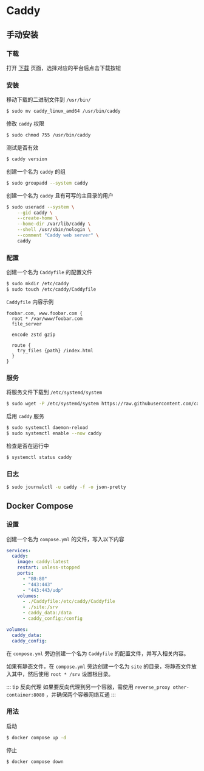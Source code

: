 # Caddy

## 手动安装

### 下载

打开 [下载](https://caddyserver.com/download) 页面，选择对应的平台后点击下载按钮

### 安装

移动下载的二进制文件到 `/usr/bin/`

```bash
$ sudo mv caddy_linux_amd64 /usr/bin/caddy
```

修改 `caddy` 权限

```bash
$ sudo chmod 755 /usr/bin/caddy
```

测试是否有效

```bash
$ caddy version
```

创建一个名为 `caddy` 的组

```bash
$ sudo groupadd --system caddy
```

创建一个名为 `caddy` 且有可写的主目录的用户

```bash
$ sudo useradd --system \
    --gid caddy \
    --create-home \
    --home-dir /var/lib/caddy \
    --shell /usr/sbin/nologin \
    --comment "Caddy web server" \
    caddy
```

### 配置

创建一个名为 `Caddyfile` 的配置文件

```bash
$ sudo mkdir /etc/caddy
$ sudo touch /etc/caddy/Caddyfile
```

`Caddyfile` 内容示例

```
foobar.com, www.foobar.com {
  root * /var/www/foobar.com
  file_server

  encode zstd gzip

  route {
    try_files {path} /index.html
  }
}
```

### 服务

将服务文件下载到 `/etc/systemd/system`

```bash
$ sudo wget -P /etc/systemd/system https://raw.githubusercontent.com/caddyserver/dist/master/init/caddy.service
```

启用 `caddy` 服务

```bash
$ sudo systemctl daemon-reload
$ sudo systemctl enable --now caddy
```

检查是否在运行中

```bash
$ systemctl status caddy
```

### 日志

```bash
$ sudo journalctl -u caddy -f -o json-pretty
```

## Docker Compose

### 设置

创建一个名为 `compose.yml` 的文件，写入以下内容

```yml
services:
  caddy:
    image: caddy:latest
    restart: unless-stopped
    ports:
      - "80:80"
      - "443:443"
      - "443:443/udp"
    volumes:
      - ./Caddyfile:/etc/caddy/Caddyfile
      - ./site:/srv
      - caddy_data:/data
      - caddy_config:/config

volumes:
  caddy_data:
  caddy_config:
```

在 `compose.yml` 旁边创建一个名为 `Caddyfile` 的配置文件，并写入相关内容。

如果有静态文件，在 `compose.yml` 旁边创建一个名为 `site` 的目录，将静态文件放入其中，然后使用 `root * /srv` 设置根目录。

::: tip 反向代理
如果要反向代理到另一个容器，需使用 `reverse_proxy other-container:8080` ，并确保两个容器网络互通
:::

### 用法

启动

```bash
$ docker compose up -d
```

停止

```bash
$ docker compose down
```
